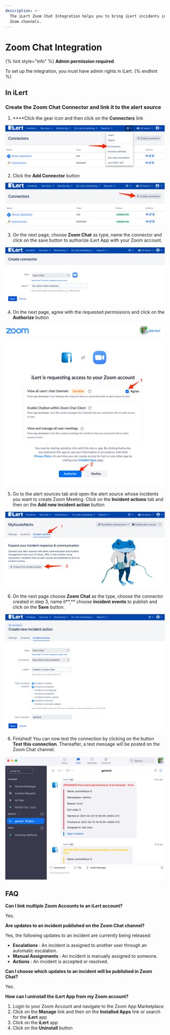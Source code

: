 ```yaml
---
description: >-
  The iLert Zoom Chat Integration helps you to bring iLert incidents into your
  Zoom channels.
---
```


# Zoom Chat Integration

{% hint style="info" %}
**Admin permission required**

To set up the integration, you must have admin rights in iLert.
{% endhint %}

## In iLert <a id="create-alarm-source"></a>

### Create the Zoom Chat Connector and link it to the alert source

1. ****Click the gear icon and then click on the **Connectors** link

![](../../.gitbook/assets/screenshot_16_03_21__15_46.png)

2. Click the **Add Connector** button

![](../../.gitbook/assets/screenshot_16_03_21__15_48.png)

3. On the next page, choose **Zoom Chat** as type, name the connector and click on the save button to authorize iLert App with your Zoom account.

![](../../.gitbook/assets/screenshot_16_03_21__16_18.png)

4. On the next page, agree with the requested permissions and click on the **Authorize** button

![](../../.gitbook/assets/screenshot_16_03_21__15_53.png)

5. Go to the alert sources tab and open the alert source whose incidents you want to create Zoom Meeting. Click on the **Incident actions** tab and then on the **Add new incident action** button

![](../../.gitbook/assets/screenshot_16_03_21__16_04.png)

6. On the next page choose **Zoom Chat** as the type, choose the connector created in step 3, name it**,** choose **incident events** to publish and click on the **Save** button.

![](../../.gitbook/assets/screenshot_16_03_21__16_27.png)

6. Finished! You can now test the connection by clicking on the button **Test this connection**. Thereafter, a test message will be posted on the Zoom Chat channel.

![](../../.gitbook/assets/screenshot_16_03_21__16_30.png)

## FAQ <a id="faq"></a>

**Can I link multiple Zoom Accounts to an iLert account?**

Yes.

**Are updates to an incident published on the Zoom Chat channel?**

Yes, the following updates to an incident are currently being released:

* **Escalations** : An incident is assigned to another user through an automatic escalation.
* **Manual Assignments** : An incident is manually assigned to someone.
* **Actions** : An incident is accepted or resolved.

**Can I choose which updates to an incident will be published in Zoom Chat?**

Yes.

**How can I uninstall the iLert App from my Zoom account?**

1. Login to your Zoom Account and navigate to the Zoom App Marketplace
2. Click on the **Manage** link and then on the **Installed Apps** link or search for the **iLert** app
3. Click on the **iLert** app
4. Click on the **Uninstall** button

